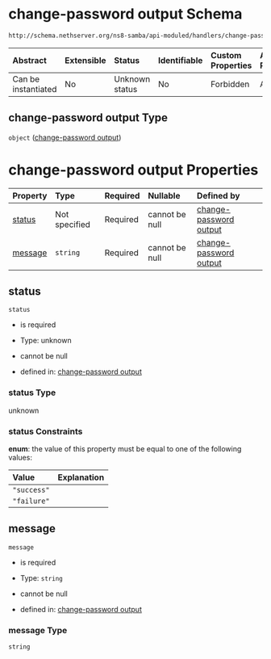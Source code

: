 # change-password output Schema

```txt
http://schema.nethserver.org/ns8-samba/api-moduled/handlers/change-password/validate-output.json
```



| Abstract            | Extensible | Status         | Identifiable | Custom Properties | Additional Properties | Access Restrictions | Defined In                                                                          |
| :------------------ | :--------- | :------------- | :----------- | :---------------- | :-------------------- | :------------------ | :---------------------------------------------------------------------------------- |
| Can be instantiated | No         | Unknown status | No           | Forbidden         | Allowed               | none                | [validate-output.json](change-password/validate-output.json "open original schema") |

## change-password output Type

`object` ([change-password output](validate-output.md))

# change-password output Properties

| Property            | Type          | Required | Nullable       | Defined by                                                                                                                                                                             |
| :------------------ | :------------ | :------- | :------------- | :------------------------------------------------------------------------------------------------------------------------------------------------------------------------------------- |
| [status](#status)   | Not specified | Required | cannot be null | [change-password output](validate-output-properties-status.md "http://schema.nethserver.org/ns8-samba/api-moduled/handlers/change-password/validate-output.json#/properties/status")   |
| [message](#message) | `string`      | Required | cannot be null | [change-password output](validate-output-properties-message.md "http://schema.nethserver.org/ns8-samba/api-moduled/handlers/change-password/validate-output.json#/properties/message") |

## status



`status`

*   is required

*   Type: unknown

*   cannot be null

*   defined in: [change-password output](validate-output-properties-status.md "http://schema.nethserver.org/ns8-samba/api-moduled/handlers/change-password/validate-output.json#/properties/status")

### status Type

unknown

### status Constraints

**enum**: the value of this property must be equal to one of the following values:

| Value       | Explanation |
| :---------- | :---------- |
| `"success"` |             |
| `"failure"` |             |

## message



`message`

*   is required

*   Type: `string`

*   cannot be null

*   defined in: [change-password output](validate-output-properties-message.md "http://schema.nethserver.org/ns8-samba/api-moduled/handlers/change-password/validate-output.json#/properties/message")

### message Type

`string`
